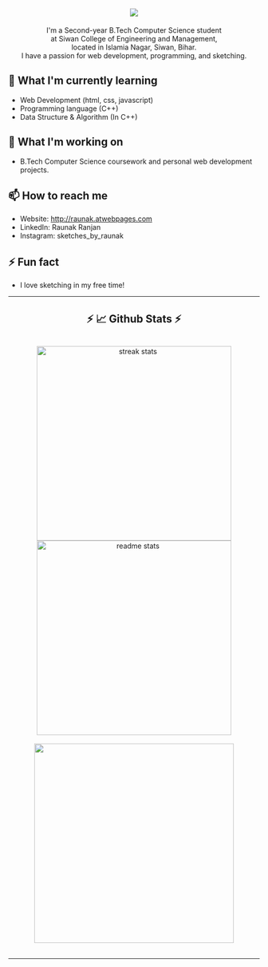 
<h1 align="center">
    <img src="https://readme-typing-svg.herokuapp.com/?font=Righteous&size=35&center=true&vCenter=true&width=500&height=70&duration=4000&lines=Hi+There!+👋;+I'm+Raunak+Ranjan!;" />
</h1>


<div align="center">
    I'm a Second-year B.Tech Computer Science student 
    <br> at Siwan College of Engineering and Management,
    <br>located in Islamia Nagar, Siwan, Bihar.
    <br>I have a passion for web development, programming, and sketching.
</div>


## 🌱 What I'm currently learning

- Web Development (html, css, javascript)
- Programming language (C++)
- Data Structure & Algorithm (In C++)

## 🔭 What I'm working on

- B.Tech Computer Science coursework and personal web development projects.

## 📫 How to reach me

- Website: http://raunak.atwebpages.com
- LinkedIn: Raunak Ranjan
- Instagram: sketches_by_raunak

## ⚡ Fun fact

- I love sketching in my free time!

<hr>

<h2 align="center">⚡ 📈 Github Stats ⚡</h2>
<br>
<div align=center>
  <img width=390 src="https://github-readme-streak-stats-salesp07.vercel.app/?user=raunakranjann&count_private=true&theme=react&border_radius=10" alt="streak stats"/>
  <img width=390 src="https://github-readme-stats-salesp07.vercel.app/api?username=raunakranjann&count_private=true&show_icons=true&theme=react&rank_icon=github&border_radius=10" alt="readme stats" />
  <br/><br/>
    <img width=400 src="https://github-readme-stats.vercel.app/api/top-langs/?username=raunakranjann&count_private=true&theme=react&border_radius=10" align="center"/>
</div>
<br/>
<hr/>
<br/>  
